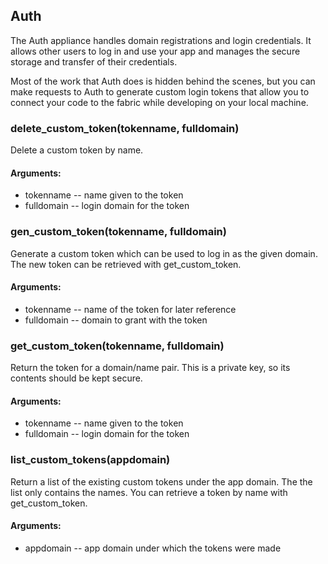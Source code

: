 Auth
----

The Auth appliance handles domain registrations and login credentials.  It
allows other users to log in and use your app and manages the secure
storage and transfer of their credentials.

Most of the work that Auth does is hidden behind the scenes, but you can
make requests to Auth to generate custom login tokens that allow you to
connect your code to the fabric while developing on your local machine.

### delete_custom_token(tokenname, fulldomain)

Delete a custom token by name.

#### Arguments:
 - tokenname -- name given to the token
 - fulldomain -- login domain for the token

### gen_custom_token(tokenname, fulldomain)

Generate a custom token which can be used to log in as the given
domain.  The new token can be retrieved with get_custom_token.

#### Arguments:
 - tokenname -- name of the token for later reference
 - fulldomain -- domain to grant with the token

### get_custom_token(tokenname, fulldomain)

Return the token for a domain/name pair.  This is a private key, so its
contents should be kept secure.

#### Arguments:
 - tokenname -- name given to the token
 - fulldomain -- login domain for the token

### list_custom_tokens(appdomain)

Return a list of the existing custom tokens under the app domain.  The
the list only contains the names.  You can retrieve a token by name
with get_custom_token.

#### Arguments:
 - appdomain -- app domain under which the tokens were made

